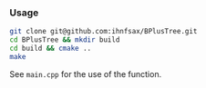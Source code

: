 ### Usage

```bash
git clone git@github.com:ihnfsax/BPlusTree.git
cd BPlusTree && mkdir build
cd build && cmake ..
make
```

See `main.cpp` for the use of the function.

